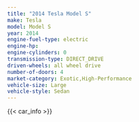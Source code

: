```yaml
---
title: "2014 Tesla Model S"
make: Tesla
model: Model S
year: 2014
engine-fuel-type: electric
engine-hp: 
engine-cylinders: 0
transmission-type: DIRECT_DRIVE
driven-wheels: all wheel drive
number-of-doors: 4
market-category: Exotic,High-Performance
vehicle-size: Large
vehicle-style: Sedan
---
```


{{< car_info >}}
